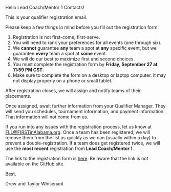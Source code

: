 Hello Lead Coach/Mentor 1 Contacts!

This is your qualifier registration email.

Please keep a few things in mind before you fill out the registration form.
1. Registration is not first-come, first-serve.
2. You will need to rank your preferences for all events (one through six).
3. We **cannot** guarantee **any** team a spot at **any** specific event, but we guarantee **every** team a spot at **some** event.
4. We will do our best to maximize first and second choices.
5. You must complete the registration form by **Friday, September 27 at 11:59 PM CST**.
6. Make sure to complete the form on a desktop or laptop computer. It may not display properly on a phone or small tablet.

After registration closes, we will assign and notify teams of their placements.

Once assigned, await further information from your Qualifier Manager. They will send you schedules, tournament information, and payment information. That information will not come from us.

If you run into any issues with the registration process, let us know at FLL@FIRSTinAlabama.org. Once a team has been registered, we will remove them from the list as quickly as we can (usually within a day) to prevent a double-registration. If a team does get registered twice, we will use the **most recent** registration from **Lead Coach/Mentor 1**.

The link to the registration form is [here](). Be aware that the link is not available on the GitHub site.

Best,

Drew and Taylor Whisenant